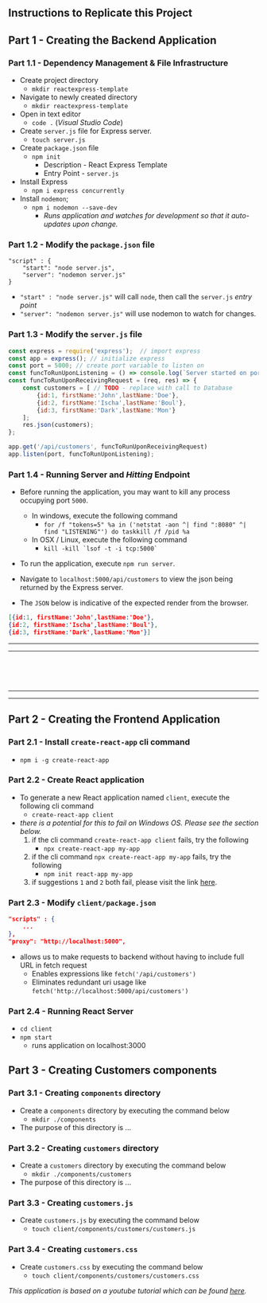 
## Instructions to Replicate this Project

## Part 1 - Creating the Backend Application

### Part 1.1 - Dependency Management & File Infrastructure
* Create project directory
    * `mkdir reactexpress-template`
* Navigate to newly created directory
    * `mkdir reactexpress-template`
* Open in text editor
    * `code .` (_Visual Studio Code_)
* Create `server.js` file for Express server.
    * `touch server.js`
* Create `package.json` file
    * `npm init`
        * Description - React Express Template
        * Entry Point - `server.js`
* Install Express
    * `npm i express concurrently`
* Install `nodemon`;
    * `npm i nodemon --save-dev`
        * _Runs application and watches for development so that it auto-updates upon change._

### Part 1.2 - Modify the `package.json` file
```
"script" : {
    "start": "node server.js",
    "server": "nodemon server.js"
}
```
* `"start" : "node server.js"` will call `node`, then call the `server.js` _entry point_
* `"server": "nodemon server.js"` will use nodemon to watch for changes.

### Part 1.3 - Modify the `server.js` file

```javascript
const express = require('express');  // import express
const app = express(); // initialize express
const port = 5000; // create port variable to listen on
const funcToRunUponListening = () => console.log(`Server started on port ${port}`);
const funcToRunUponReceivingRequest = (req, res) => {
    const customers = [ // TODO - replace with call to Database
        {id:1, firstName:'John',lastName:'Doe'},
        {id:2, firstName:'Ischa',lastName:'Boul'},
        {id:3, firstName:'Dark',lastName:'Mon'}
    ];
    res.json(customers);
};

app.get('/api/customers', funcToRunUponReceivingRequest)
app.listen(port, funcToRunUponListening);
```


### Part 1.4 - Running Server and _Hitting_ Endpoint
* Before running the application, you may want to kill any process occupying port `5000`.
    * In windows, execute the following command
        * `for /f "tokens=5" %a in ('netstat -aon ^| find ":8080" ^| find "LISTENING"') do taskkill /f /pid %a`
    * In OSX / Linux, execute the following command
        * ``kill -kill `lsof -t -i tcp:5000` ``

* To run the application, execute `npm run server`.
* Navigate to `localhost:5000/api/customers` to view the json being returned by the Express server.
* The `JSON` below is indicative of the expected render from the browser.

```JSON
[{id:1, firstName:'John',lastName:'Doe'},
{id:2, firstName:'Ischa',lastName:'Boul'},
{id:3, firstName:'Dark',lastName:'Mon'}]
```

<hr><hr>
<br><br><br>
<hr><hr>


## Part 2 - Creating the Frontend Application

### Part 2.1 - Install `create-react-app` cli command
* `npm i -g create-react-app`

### Part 2.2 - Create React application
* To generate a new React application named `client`, execute the following cli command 
    * `create-react-app client`
* _there is a potential for this to fail on Windows OS. Please see the section below._
    1. if the cli command `create-react-app client` fails, try the following 
        * `npx create-react-app my-app`
    2. if the cli command `npx create-react-app my-app` fails, try the following 
        * `npm init react-app my-app`
    3. if suggestions `1` and `2` both fail, please visit the link [here](https://github.com/facebook/create-react-app/issues/6512).


### Part 2.3 - Modify `client/package.json`

```JSON
"scripts" : {
    ...
},
"proxy": "http://localhost:5000",
```


* allows us to make requests to backend without having to include full URL in fetch request
    * Enables expressions like `fetch('/api/customers')`
    * Eliminates redundant uri usage like `fetch('http://localhost:5000/api/customers')`



### Part 2.4 - Running React Server
* `cd client`
* `npm start`
    * runs application on localhost:3000


## Part 3 - Creating Customers components
### Part 3.1 - Creating `components` directory
* Create a `components` directory by executing the command below
    * `mkdir ./components`
* The purpose of this directory is ...

### Part 3.2 - Creating `customers` directory
* Create a `customers` directory by executing the command below
    * `mkdir ./components/customers`
* The purpose of this directory is ...



### Part 3.3 - Creating `customers.js`
* Create `customers.js` by executing the command below
    * `touch client/components/customers/customers.js`

### Part 3.4 - Creating `customers.css`
* Create `customers.css` by executing the command below
    * `touch client/components/customers/customers.css`






_This application is based on a youtube tutorial which can be found [here](https://www.youtube.com/watch?v=v0t42xBIYIs)._